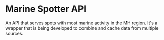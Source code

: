 # Marine Spotter API
An API that serves spots with most marine activity in the MH region.
It's a wrapper that is being developed to combine and cache data from multiple sources.
